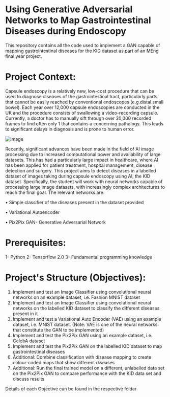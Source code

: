 # Using Generative Adversarial Networks to Map Gastrointestinal Diseases during Endoscopy

This repository contains all the code used to implement a GAN capable of mapping gastrointestinal diseases for the KID dataset as part of an MEng final year project.


# Project Context:

Capsule endoscopy is a relatively new, low-cost procedure that can be used to diagnose diseases of the gastrointestinal tract, particularly parts that cannot be easily reached by conventional endoscopes (e.g.distal small bowel). Each year over 12,000 capsule endoscopies are conducted in the UK and the procedure consists of swallowing a video-recording capsule. Currently, a doctor has to manually sift through over 20,000 recorded frames to find often only 1 that contains a concerning pathology. This leads to significant delays in diagnosis and is prone to human error. 

![image](https://user-images.githubusercontent.com/87672746/202011697-6c81b35d-6617-49f6-9403-04d9d4612f1a.png)

Recently, significant advances have been made in the field of AI image processing due to increased computational power and availability of large datasets. This has had a particularly large impact in healthcare, where AI has been applied for patient treatment, hospital management, disease detection and surgery. This project aims to detect diseases in a labelled dataset of images taking during capsule endoscopy using AI, the KID dataset. Specifically, the student will work with neural networks capable of processing large image datasets, with increasingly complex architectures to reach the final goal. The relevant networks are: 

•	Simple classifier of the diseases present in the dataset provided

•	Variational Autoencoder

•	Pix2Pix GAN- Generative Adversarial Network


# Prerequisites:
1- Python
2- Tensorflow 2.0
3- Fundamental programming knowledge 

# Project's Structure (Objectives):
1.	Implement and test an Image Classifier using convolutional neural networks on an example dataset, i.e. Fashion MNIST dataset
2.	Implement and test an Image Classifier using convolutional neural networks on the labelled KID dataset to classify the different diseases present in it
3.	Implement and test a Variational Auto Encoder (VAE) using an example dataset, i.e. MNIST dataset. (Note: VAE is one of the neural networks that constitute the GAN to be implemented)
4.	Implement and test the Pix2Pix GAN using an example dataset, i.e. CelebA dataset 
5.	Implement and test the Pix2Pix GAN on the labelled KID dataset to map gastrointestinal diseases 
6.	Additional: Combine classification with disease mapping to create colour-coded maps that show different diseases
7.	Additional: Run the final trained model on a different, unlabelled data set on the Pix2Pix GAN to compare performance with the KID data set and discuss results

Details of each Objective can be found in the respective folder
